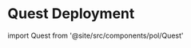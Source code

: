 # Quest Deployment

import Quest from '@site/src/components/pol/Quest'

<Quest componentName="Deployment" />